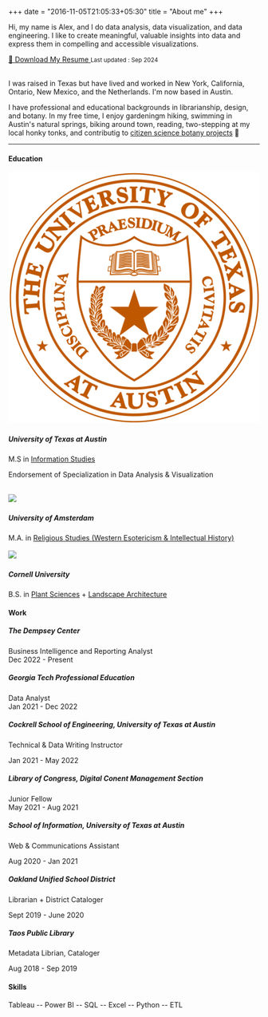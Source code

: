 +++
date = "2016-11-05T21:05:33+05:30"
title = "About me"
+++

Hi, my name is Alex, and I do data analysis, data visualization, and data engineering. I like to create meaningful, valuable insights into data and express them in compelling and accessible visualizations.

<a href="/downloads/Resume_Reese,Alexander_9.24.pdf" class="btn" download>
    📄 Download My Resume
</a>
<small>Last updated : Sep 2024</small>


</br>
</br>


<!-- ![This is me](/img/areese_circle_photo.png) -->

<p class="role">I was raised in Texas but have lived and worked in New York, California, Ontario, New Mexico, and the Netherlands. I'm now based in Austin.</p>
<p class="role">I have professional and educational backgrounds in librarianship, design, and botany. In my free time, I enjoy gardeningm hiking, swimming in Austin's natural springs, biking around town, reading, two-stepping at my local honky tonks, and contributig to <a href="https://www.inaturalist.org/observations?place_id=any&user_id=txalexander&verifiable=any">citizen science botany projects</a> 🌱 </p>
<hr>

#### Education

<div class="job">
<img src="/img/ut_seal.png"></img>
<div class="jobtext">
<h5>University of Texas at Austin</h5>
<span class = major>M.S in <a href="https://www.ischool.utexas.edu/">Information Studies</a></span>
<p class="date">Endorsement of Specialization in Data Analysis & Visualization</p>
<!-- **2022** -->
</div></div>

</br>

<div class="job">
<img src="/img/uva_logo.svg"></img>
<div class="jobtext">
<h5>University of Amsterdam</h5>
<span class = major>M.A. in <a href="https://www.amsterdamhermetica.nl/">Religious Studies (Western Esotericism & Intellectual History)</a></span>
<!-- **2017** -->
</div></div>

</br>

<div class="job">
<img src="/img/cornell_seal.png"></img>
<div class="jobtext">
<h5>Cornell University</h5>
<span class = major>B.S. in <a href="https://cals.cornell.edu/school-integrative-plant-science">Plant Sciences</a> + <a href="https://cals.cornell.edu/landscape-architecture">Landscape Architecture</a></span>   
<!-- **2014** -->
</div></div>

<h4 class=resume-heading>Work</h4>

<div class="job">
<!-- <img src=""></img> -->
<div class="jobtext">
<h5>The Dempsey Center</h5>   
<div class=role>Business Intelligence and Reporting Analyst</div>  
<div class=date>Dec 2022 - Present</div>
</div></div>

<div class="job">
<!-- <img src=""></img> -->
<div class="jobtext">
<h5>Georgia Tech Professional Education</h5>   
<div class=role>Data Analyst</div>  
<div class=date>Jan 2021 - Dec 2022</div>
</div></div>

##### Cockrell School of Engineering, University of Texas at Austin  
<div class=role>Technical & Data Writing Instructor</div>    
<p class=date>Jan 2021 - May 2022</p>  

##### Library of Congress, Digital Conent Management Section  
<div class=role>Junior Fellow</div>
<div class=date>May 2021 - Aug 2021</div>  

##### School of Information, University of Texas at Austin  
<div class=role>Web & Communications Assistant</div>  
<p class=date>Aug 2020 - Jan 2021</p>

##### Oakland Unified School District  
<div class=role>Librarian + District Cataloger</div>    
<p class=date>Sept 2019 - June 2020</p>

<div class="job">
<!-- <img src="/img/taos.png"></img> -->
<div class="jobtext">
<h5>Taos Public Library</h5>  
<div class=role>Metadata Librian, Cataloger</div>    
<p class=date>Aug 2018 - Sep 2019</p>
</div></div>

#### Skills
<span class=role>Tableau --
Power BI --
SQL --
Excel --
Python --
ETL
</span>    
<!-- [1]: /img/about.jpg -->
